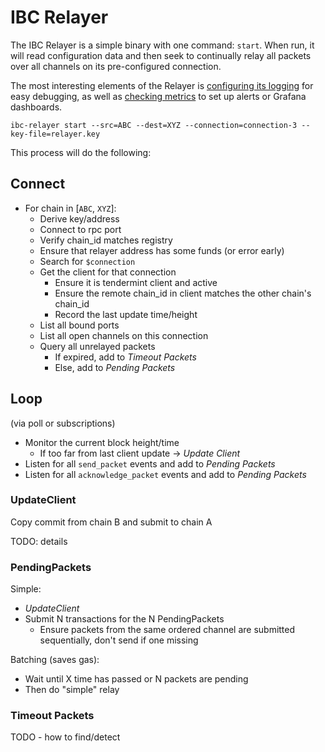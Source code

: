 # IBC Relayer

The IBC Relayer is a simple binary with one command: `start`. When run, it will read configuration
data and then seek to continually relay all packets over all channels on its pre-configured connection.

The most interesting elements of the Relayer is [configuring its logging](./logging.md) for easy debugging,
as well as [checking metrics](./metrics.md) to set up alerts or Grafana dashboards.

`ibc-relayer start --src=ABC --dest=XYZ --connection=connection-3 --key-file=relayer.key`

This process will do the following:

## Connect

- For chain in [`ABC`, `XYZ`]:
  - Derive key/address
  - Connect to rpc port
  - Verify chain_id matches registry
  - Ensure that relayer address has some funds (or error early)
  - Search for `$connection`
  - Get the client for that connection
    - Ensure it is tendermint client and active
    - Ensure the remote chain_id in client matches the other chain's chain_id
    - Record the last update time/height
  - List all bound ports
  - List all open channels on this connection
  - Query all unrelayed packets
    - If expired, add to _Timeout Packets_
    - Else, add to _Pending Packets_

## Loop

(via poll or subscriptions)

- Monitor the current block height/time
  - If too far from last client update -> _Update Client_
- Listen for all `send_packet` events and add to _Pending Packets_
- Listen for all `acknowledge_packet` events and add to _Pending Packets_

### UpdateClient

Copy commit from chain B and submit to chain A

TODO: details

### PendingPackets

Simple:

- _UpdateClient_
- Submit N transactions for the N PendingPackets
  - Ensure packets from the same ordered channel are submitted sequentially, don't send if one missing

Batching (saves gas):

- Wait until X time has passed or N packets are pending
- Then do "simple" relay

### Timeout Packets

TODO - how to find/detect
